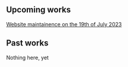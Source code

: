 ## Upcoming works

[Website maintainence on the 19th of July 2023](/works/19723)

## Past works

Nothing here, yet
